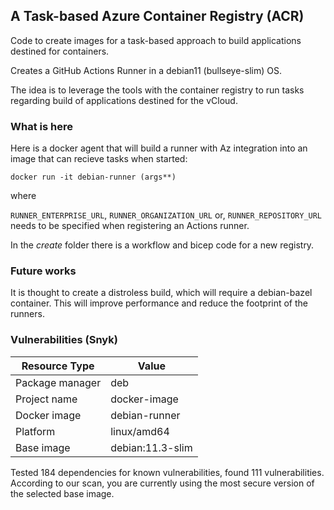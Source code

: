 ## A Task-based Azure Container Registry (ACR)
Code to create images for a task-based approach to build applications destined for containers.

Creates a GitHub Actions Runner in a debian11 (bullseye-slim) OS.

The idea is to leverage the tools with the container registry to run tasks regarding build of applications destined for the vCloud.

### What is here

Here is a docker agent that will build a runner with Az integration into an image that can recieve tasks when started:

```docker run -it debian-runner (args**)``` 

where

```RUNNER_ENTERPRISE_URL```,
```RUNNER_ORGANIZATION_URL``` or, 
```RUNNER_REPOSITORY_URL``` needs to be specified when registering an Actions runner.

In the _create_ folder there is a workflow and bicep code for a new registry.

### Future works

It is thought to create a distroless build, which will require a debian-bazel container. This will improve performance and reduce the footprint of the runners.

### Vulnerabilities (Snyk)

| Resource Type     | Value                         |
|-------------------|-------------------------------|
| Package manager   | deb                           |
| Project name      | docker-image|debian-runner    |
| Docker image      | debian-runner                 |
| Platform          | linux/amd64                   |
| Base image        | debian:11.3-slim              |

Tested 184 dependencies for known vulnerabilities, found 111 vulnerabilities.
According to our scan, you are currently using the most secure version of the selected base image.